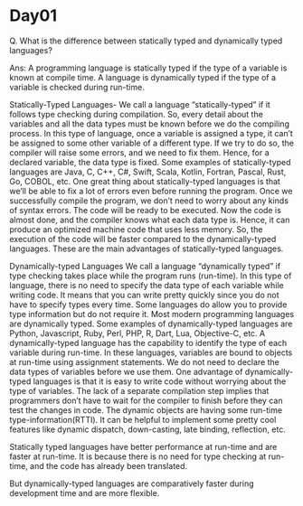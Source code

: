 # Day01

Q. What is the difference between statically typed and dynamically typed languages?

Ans:
A programming language is statically typed if the type of a variable is known at compile time. A language is dynamically typed if the type of a variable is checked during run-time.

Statically-Typed Languages-
        We call a language “statically-typed” if it follows type checking during compilation. So, every detail about the variables and all the data types must be known before we do the compiling process.
        In this type of language, once a variable is assigned a type, it can’t be assigned to some other variable of a different type. If we try to do so, the compiler will raise some errors, and we need to fix them. Hence, for a declared variable, the data type is fixed.
        Some examples of statically-typed languages are Java, C, C++, C#, Swift, Scala, Kotlin, Fortran, Pascal, Rust, Go, COBOL, etc.
        One great thing about statically-typed languages is that we’ll be able to fix a lot of errors even before running the program. Once we successfully compile the program, we don’t need to worry about any kinds of syntax errors. The code will be ready to be executed.
        Now the code is almost done, and the compiler knows what each data type is. Hence, it can produce an optimized machine code that uses less memory. So, the execution of the code will be faster compared to the dynamically-typed languages. These are the main advantages of statically-typed languages.
        
Dynamically-typed Languages
        We call a language “dynamically typed” if type checking takes place while the program runs (run-time). In this type of language, there is no need to specify the data type of each variable while writing code.
        It means that you can write pretty quickly since you do not have to specify types every time. Some languages do allow you to provide type information but do not require it.
        Most modern programming languages are dynamically typed. Some examples of dynamically-typed languages are Python, Javascript, Ruby, Perl, PHP, R, Dart, Lua, Objective-C, etc.
        A dynamically-typed language has the capability to identify the type of each variable during run-time. In these languages, variables are bound to objects at run-time using assignment statements. We do not need to declare the data types of variables before we use them.
        One advantage of dynamically-typed languages is that it is easy to write code without worrying about the type of variables. The lack of a separate compilation step implies that programmers don’t have to wait for the compiler to finish before they can test the changes in code.
        The dynamic objects are having some run-time type-information(RTTI). It can be helpful to implement some pretty cool features like dynamic dispatch, down-casting, late binding, reflection, etc.
        
Statically typed languages have better performance at run-time and are faster at run-time. It is because there is no need for type checking at run-time, and the code has already been translated.

But dynamically-typed languages are comparatively faster during development time and are more flexible.
